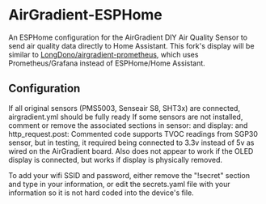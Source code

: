 # AirGradient-ESPHome
An ESPHome configuration for the AirGradient DIY Air Quality Sensor to send air quality data directly to Home Assistant. This fork's display will be similar to [LongDono/airgradient-prometheus](https://github.com/LongDono/airgradient-prometheus), which uses Prometheus/Grafana instead of ESPHome/Home Assistant.

## Configuration
If all original sensors (PMS5003, Senseair S8, SHT3x) are connected, airgradient.yml should be fully ready
If some sensors are not installed, comment or remove the associated sections in sensor: and display: and http_request.post:
Commented code supports TVOC readings from SGP30 sensor, but in testing, it required being connected to 3.3v instead of 5v as wired on the AirGradient board.  Also does not appear to work if the OLED display is connected, but works if display is physically removed.

To add your wifi SSID and password, either remove the "!secret" section and type in your information, or edit the secrets.yaml file with
your information so it is not hard coded into the device's file.
